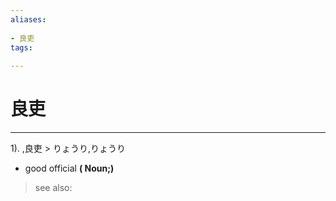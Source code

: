 ```yaml
---
aliases:
    
- 良吏
tags:
    
---
```


# 良吏
---
1).
,良吏 > りょうり,りょうり

- good official
**( Noun;)**
> see also: 
            